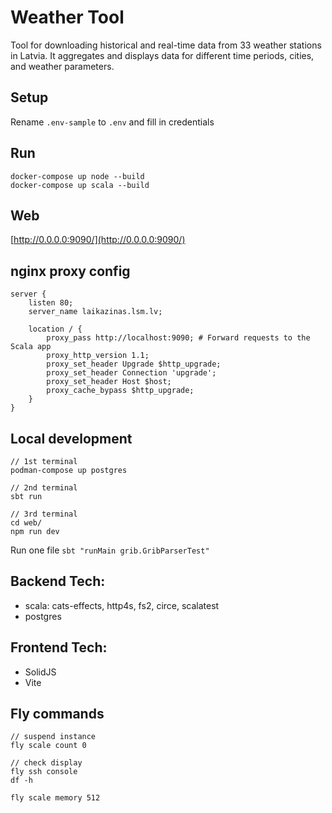 # Weather Tool

Tool for downloading historical and real-time data from 33 weather stations in Latvia. It aggregates and displays data for different time periods, cities, and weather parameters.

## Setup
Rename `.env-sample` to `.env` and fill in credentials

## Run
```
docker-compose up node --build
docker-compose up scala --build
```

## Web
[http://0.0.0.0:9090/](http://0.0.0.0:9090/)

## nginx proxy config
```
server {
    listen 80;
    server_name laikazinas.lsm.lv;

    location / {
        proxy_pass http://localhost:9090; # Forward requests to the Scala app
        proxy_http_version 1.1;
        proxy_set_header Upgrade $http_upgrade;
        proxy_set_header Connection 'upgrade';
        proxy_set_header Host $host;
        proxy_cache_bypass $http_upgrade;
    }
}
```

## Local development
```
// 1st terminal
podman-compose up postgres

// 2nd terminal
sbt run

// 3rd terminal
cd web/
npm run dev
```

Run one file
```sbt "runMain grib.GribParserTest"```

## Backend Tech:
- scala: cats-effects, http4s, fs2, circe, scalatest
- postgres

## Frontend Tech:
- SolidJS
- Vite

## Fly commands
```
// suspend instance
fly scale count 0
```

```
// check display
fly ssh console
df -h
```

```
fly scale memory 512
```